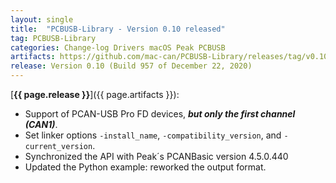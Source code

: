 ```yaml
---
layout: single
title:  "PCBUSB-Library - Version 0.10 released"
tag: PCBUSB-Library
categories: Change-log Drivers macOS Peak PCBUSB
artifacts: https://github.com/mac-can/PCBUSB-Library/releases/tag/v0.10
release: Version 0.10 (Build 957 of December 22, 2020)
---
```

[**{{ page.release }}**]({{ page.artifacts }}):

- Support of PCAN-USB Pro FD devices, _**but only the first channel (CAN1)**_.
- Set linker options `-install_name`, `-compatibility_version`, and `-current_version`.
- Synchronized the API with Peak´s PCANBasic version 4.5.0.440
- Updated the Python example: reworked the output format.
